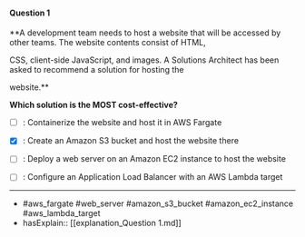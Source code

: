 #### Question  1

**A development team needs to host a website that will be accessed by other teams. The website contents consist of HTML,

CSS, client-side JavaScript, and images. A Solutions Architect has been asked to recommend a solution for hosting the

website.**

**Which solution is the MOST cost-effective?**

- [ ] :  Containerize the website and host it in AWS Fargate

- [x] :  Create an Amazon S3 bucket and host the website there

- [ ] :  Deploy a web server on an Amazon EC2 instance to host the website

- [ ] :  Configure an Application Load Balancer with an AWS Lambda target

----

- #aws_fargate #web_server #amazon_s3_bucket #amazon_ec2_instance #aws_lambda_target
- hasExplain:: [[explanation_Question  1.md]]
